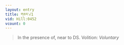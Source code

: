 ```yaml
---
layout: entry
title: གཅར་√1
vid: Hill:0452
vcount: 0
---
```

> In the presence of, near to DS\.
> Volition: _Voluntary_


